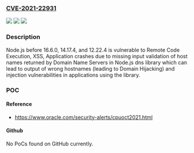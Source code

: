 ### [CVE-2021-22931](https://cve.mitre.org/cgi-bin/cvename.cgi?name=CVE-2021-22931)
![](https://img.shields.io/static/v1?label=Product&message=https%3A%2F%2Fgithub.com%2Fnodejs%2Fnode&color=blue)
![](https://img.shields.io/static/v1?label=Version&message=n%2Fa&color=blue)
![](https://img.shields.io/static/v1?label=Vulnerability&message=Improper%20Null%20Termination%20(CWE-170)&color=brighgreen)

### Description

Node.js before 16.6.0, 14.17.4, and 12.22.4 is vulnerable to Remote Code Execution, XSS, Application crashes due to missing input validation of host names returned by Domain Name Servers in Node.js dns library which can lead to output of wrong hostnames (leading to Domain Hijacking) and injection vulnerabilities in applications using the library.

### POC

#### Reference
- https://www.oracle.com/security-alerts/cpuoct2021.html

#### Github
No PoCs found on GitHub currently.

